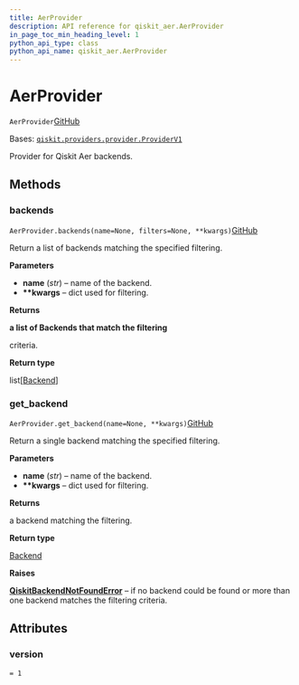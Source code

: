 ```yaml
---
title: AerProvider
description: API reference for qiskit_aer.AerProvider
in_page_toc_min_heading_level: 1
python_api_type: class
python_api_name: qiskit_aer.AerProvider
---
```


# AerProvider

<span id="qiskit_aer.AerProvider" />

`AerProvider`[GitHub](https://github.com/qiskit/qiskit/tree/stable/0.39/qiskit_aer/aerprovider.py "view source code")

Bases: [`qiskit.providers.provider.ProviderV1`](qiskit.providers.ProviderV1 "qiskit.providers.provider.ProviderV1")

Provider for Qiskit Aer backends.

## Methods

### backends

<span id="qiskit_aer.AerProvider.backends" />

`AerProvider.backends(name=None, filters=None, **kwargs)`[GitHub](https://github.com/qiskit/qiskit/tree/stable/0.39/qiskit_aer/aerprovider.py "view source code")

Return a list of backends matching the specified filtering.

**Parameters**

*   **name** (*str*) – name of the backend.
*   **\*\*kwargs** – dict used for filtering.

**Returns**

**a list of Backends that match the filtering**

criteria.

**Return type**

list\[[Backend](qiskit.providers.Backend "qiskit.providers.Backend")]

### get\_backend

<span id="qiskit_aer.AerProvider.get_backend" />

`AerProvider.get_backend(name=None, **kwargs)`[GitHub](https://github.com/qiskit/qiskit/tree/stable/0.39/qiskit_aer/aerprovider.py "view source code")

Return a single backend matching the specified filtering.

**Parameters**

*   **name** (*str*) – name of the backend.
*   **\*\*kwargs** – dict used for filtering.

**Returns**

a backend matching the filtering.

**Return type**

[Backend](qiskit.providers.Backend "qiskit.providers.Backend")

**Raises**

[**QiskitBackendNotFoundError**](qiskit.providers.QiskitBackendNotFoundError "qiskit.providers.QiskitBackendNotFoundError") – if no backend could be found or more than one backend matches the filtering criteria.

## Attributes

<span id="qiskit_aer.AerProvider.version" />

### version

`= 1`

